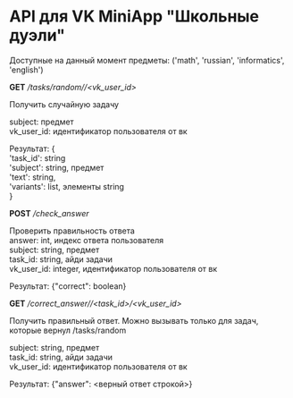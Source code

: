 # API для VK MiniApp "Школьные дуэли"

Доступные на данный момент предметы: ('math', 'russian', 'informatics', 'english')

**GET** */tasks/random/<subject>/<vk_user_id>*

Получить случайную задачу

subject: предмет <br/>
vk_user_id: идентификатор пользователя от вк <br/>

Результат: { <br/>
            'task_id': string <br/>
            'subject': string, предмет <br/>
            'text': string, <br/>
            'variants': list, элементы string <br/>
        } <br/>


**POST** */check_answer*

Проверить правильность ответа <br />
answer: int, индекс ответа пользователя <br />
subject: string, предмет <br />
task_id: string, айди задачи <br />
vk_user_id: integer, идентификатор пользователя от вк <br/>

Результат: {"correct": boolean}


**GET** */correct_answer/<subject>/<task_id>/<vk_user_id>*

Получить правильный ответ. Можно вызывать только для задач, которые вернул /tasks/random

subject: string, предмет <br/>
task_id: string, айди задачи <br/>
vk_user_id: идентификатор пользователя от вк

Результат: {"answer": <верный ответ строкой>}
